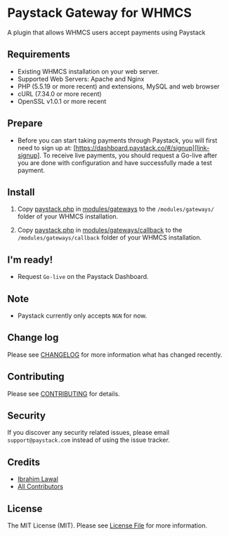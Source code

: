 # Paystack Gateway for WHMCS

A plugin that allows WHMCS users accept payments using Paystack

## Requirements

- Existing WHMCS installation on your web server.
- Supported Web Servers: Apache and Nginx
- PHP (5.5.19 or more recent) and extensions, MySQL and web browser
- cURL (7.34.0 or more recent)
- OpenSSL v1.0.1 or more recent

## Prepare

- Before you can start taking payments through Paystack, you will first need to sign up at: 
[https://dashboard.paystack.co/#/signup][link-signup]. To receive live payments, you should request a Go-live after
you are done with configuration and have successfully made a test payment.

## Install
1. Copy [paystack.php](modules/gateways/paystack.php) in [modules/gateways](modules/gateways) to the `/modules/gateways/` folder of your WHMCS installation.

2. Copy [paystack.php](modules/gateways/callback/paystack.php) in [modules/gateways/callback](modules/gateways/callback) to the `/modules/gateways/callback` folder of your WHMCS installation.

## I'm ready!

- Request `Go-live` on the Paystack Dashboard.

## Note

- Paystack currently only accepts `NGN` for now.

## Change log

Please see [CHANGELOG](CHANGELOG.md) for more information what has changed recently.

## Contributing

Please see [CONTRIBUTING](CONTRIBUTING.md) for details.

## Security

If you discover any security related issues, please email `support@paystack.com` instead of using the issue tracker.

## Credits

- [Ibrahim Lawal][link-author2]
- [All Contributors][link-contributors]

## License

The MIT License (MIT). Please see [License File](LICENSE) for more information.

[ico-license]: https://img.shields.io/badge/license-MIT-brightgreen.svg?style=flat-square
[link-author]: https://github.com/paystackhq
[link-signup]: https://dashboard.paystack.co/#/signup
[link-author2]: https://github.com/ibrahimlawal
[link-contributors]: ../../contributors
